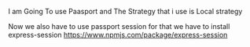 I am Going To use Paasport and The Strategy that i use is Local strategy


Now we also have to use passport session for that we have to install express-session 
https://www.npmjs.com/package/express-session
